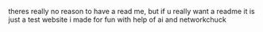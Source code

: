 theres really no reason to have a read me, but if u really want a readme it is just a test website i made for fun with help of ai and networkchuck
